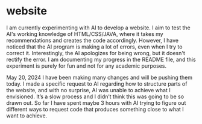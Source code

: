 # website
I am currently experimenting with AI to develop a website. I aim to test the AI's working knowledge of HTML/CSS/JAVA, where it takes my recommendations and creates the code accordingly. However, I have noticed that the AI program is making a lot of errors, even when I try to correct it. Interestingly, the AI apologizes for being wrong, but it doesn't rectify the error. I am documenting my progress in the README file, and this experiment is purely for fun and not for any academic purposes.

May 20, 2024
I have been making many changes and will be pushing them today. I made a specific request to AI regarding how to structure parts of the website, and with no surprise, AI was unable to achieve what I envisioned. It’s a slow process and I didn’t think this was going to be so drawn out. So far I have spent maybe 3 hours with AI trying to figure out different ways to request code that produces something close to what I want to achieve.
